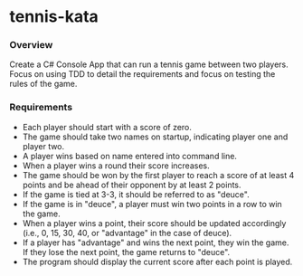 # tennis-kata

### Overview

Create a C# Console App that can run a tennis game between two players. Focus on using TDD to detail the requirements and focus on testing the rules of the game. 

### Requirements

- Each player should start with a score of zero.
- The game should take two names on startup, indicating player one and player two.
- A player wins based on name entered into command line.
- When a player wins a round their score increases.
- The game should be won by the first player to reach a score of at least 4 points and be ahead of their opponent by at least 2 points.
- If the game is tied at 3-3, it should be referred to as "deuce".
- If the game is in "deuce", a player must win two points in a row to win the game.
- When a player wins a point, their score should be updated accordingly (i.e., 0, 15, 30, 40, or "advantage" in the case of deuce).
- If a player has "advantage" and wins the next point, they win the game. If they lose the next point, the game returns to "deuce".
- The program should display the current score after each point is played.
